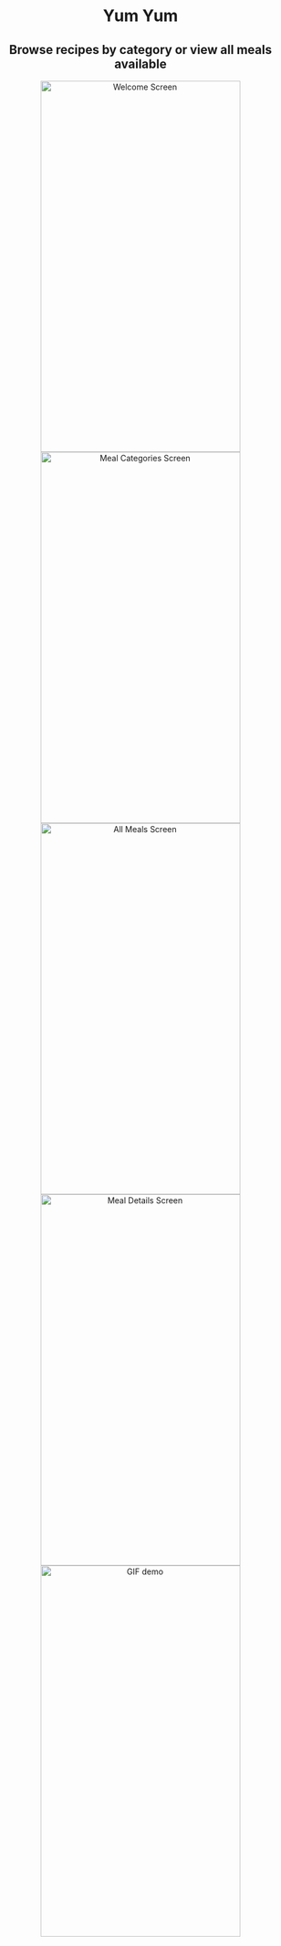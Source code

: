<h1 align="center">Yum Yum</h1>
<h2 align="center">Browse recipes by category or view all meals available</h2>
<p align="center">
  <img src="https://github.com/cperault/yum_yum/blob/master/Yum%20Yum/Screenshots/welcome_screen.png" height="650" width="350" title="Welcome Screen">
  <img src="https://github.com/cperault/yum_yum/blob/master/Yum%20Yum/Screenshots/categories.png" height="650" width="350" title="Meal Categories Screen">
  <img src="https://github.com/cperault/yum_yum/blob/master/Yum%20Yum/Screenshots/all_meals.png" height="650" width="350" title="All Meals Screen">
  <img src="https://github.com/cperault/yum_yum/blob/master/Yum%20Yum/Screenshots/meal_details.png" height="650" width="350" title="Meal Details Screen">
  <img src="https://github.com/cperault/yum_yum/blob/master/Yum%20Yum/Screenshots/demo.gif" height="650" width="350" title="GIF demo">
</p>
